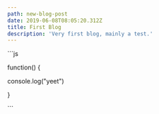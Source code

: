```yaml
---
path: new-blog-post
date: 2019-06-08T08:05:20.312Z
title: First Blog
description: 'Very first blog, mainly a test.'
---
```

\`\``js

function() {

console.log("yeet")

}

\`\``
